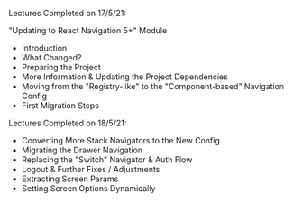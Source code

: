Lectures Completed on 17/5/21:

"Updating to React Navigation 5+" Module
* Introduction
* What Changed?
* Preparing the Project
* More Information & Updating the Project Dependencies
* Moving from the "Registry-like" to the "Component-based" Navigation Config
* First Migration Steps

Lectures Completed on 18/5/21:
* Converting More Stack Navigators to the New Config
* Migrating the Drawer Navigation
* Replacing the "Switch" Navigator & Auth Flow
* Logout & Further Fixes / Adjustments
* Extracting Screen Params
* Setting Screen Options Dynamically